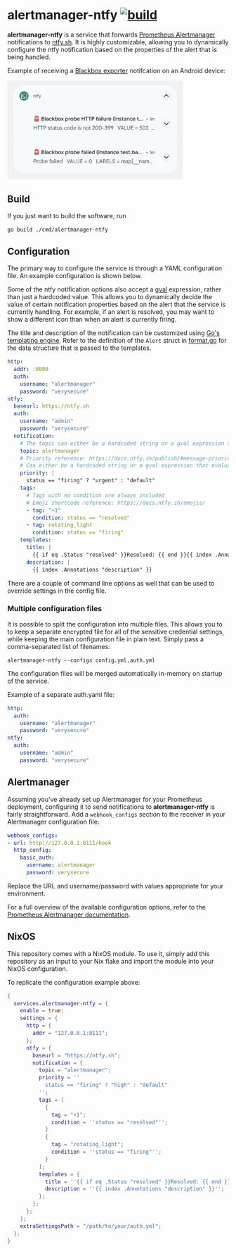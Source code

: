 # alertmanager-ntfy [![build](https://github.com/alexbakker/alertmanager-ntfy/actions/workflows/build.yml/badge.svg)](https://github.com/alexbakker/alertmanager-ntfy/actions/workflows/build.yml)

__alertmanager-ntfy__ is a service that forwards [Prometheus
Alertmanager](https://prometheus.io/docs/alerting/latest/alertmanager/)
notifications to [ntfy.sh](https://ntfy.sh/). It is highly customizable,
allowing you to dynamically configure the ntfy notification based on the
properties of the alert that is being handled.

Example of receiving a [Blackbox
exporter](https://github.com/prometheus/blackbox_exporter) notifcation on an
Android device:

<img width="400" src="screenshots/notifications.png"/>

## Build

If you just want to build the software, run

```console
go build ./cmd/alertmanager-ntfy
```

## Configuration

The primary way to configure the service is through a YAML configuration file.
An example configuration is shown below.

Some of the ntfy notification options also accept a
[gval](https://github.com/PaesslerAG/gval) expression, rather than just a
hardcoded value. This allows you to dynamically decide the value of certain
notification properties based on the alert that the service is currently
handling. For example, if an alert is resolved, you may want to show a different
icon than when an alert is currently firing.

The title and description of the notification can be customized using [Go's
templating engine](https://pkg.go.dev/text/template). Refer to the definition of
the ``Alert`` struct in [format.go](internal/alertmanager/format.go) for the
data structure that is passed to the templates.

```yaml
http:
  addr: :8000
  auth:
    username: "alertmanager"
    password: "verysecure"
ntfy:
  baseurl: https://ntfy.sh
  auth:
    username: "admin"
    password: "verysecure"
  notification:
    # The topic can either be a hardcoded string or a gval expression that evaluates to a string
    topic: alertmanager
    # Priority reference: https://docs.ntfy.sh/publish/#message-priority
    # Can either be a hardcoded string or a gval expression that evaluates to a string
    priority: |
      status == "firing" ? "urgent" : "default"
    tags:
      # Tags with no condition are always included
      # Emoji shortcode reference: https://docs.ntfy.sh/emojis/
      - tag: "+1"
        condition: status == "resolved"
      - tag: rotating_light
        condition: status == "firing"
    templates:
      title: |
        {{ if eq .Status "resolved" }}Resolved: {{ end }}{{ index .Annotations "summary" }}
      description: |
        {{ index .Annotations "description" }}
```

There are a couple of command line options as well that can be used to override
settings in the config file.

### Multiple configuration files

It is possible to split the configuration into multiple files. This allows you
to to keep a separate encrypted file for all of the sensitive credential
settings, while keeping the main configuration file in plain text. Simply pass a
comma-separated list of filenames:

```
alertmanager-ntfy --configs config.yml,auth.yml
```

The configuration files will be merged automatically in-memory on startup of the
service.

Example of a separate auth.yaml file:

```yaml
http:
  auth:
    username: "alertmanager"
    password: "verysecure"
ntfy:
  auth:
    username: "admin"
    password: "verysecure"
```

## Alertmanager

Assuming you've already set up Alertmanager for your Prometheus deployment,
configuring it to send notifications to __alertmanager-ntfy__ is fairly
straightforward. Add a ``webhook_configs`` section to the receiver in your
Alertmanager configuration file:

```yaml
webhook_configs:
- url: http://127.0.0.1:8111/hook
  http_config:
    basic_auth:
      username: alertmanager
      password: verysecure
```

Replace the URL and username/password with values appropriate for your
environment.

For a full overview of the available configuration options, refer to the
[Prometheus Alertmanager
documentation](https://prometheus.io/docs/alerting/latest/configuration).

## NixOS

This repository comes with a NixOS module. To use it, simply add this repository
as an input to your Nix flake and import the module into your NixOS
configuration.

To replicate the configuration example above:

```nix
{
  services.alertmanager-ntfy = {
    enable = true;
    settings = {
      http = {
        addr = "127.0.0.1:8111";
      };
      ntfy = {
        baseurl = "https://ntfy.sh";
        notification = {
          topic = "alertmanager";
          priority = ''
            status == "firing" ? "high" : "default"
          '';
          tags = [
            {
              tag = "+1";
              condition = ''status == "resolved"'';
            }
            {
              tag = "rotating_light";
              condition = ''status == "firing"'';
            }
          ];
          templates = {
            title = ''{{ if eq .Status "resolved" }}Resolved: {{ end }}{{ index .Annotations "summary" }}'';
            description = ''{{ index .Annotations "description" }}'';
          };
        };
      };
    };
    extraSettingsPath = "/path/to/your/auth.yml";
  };
}
```
